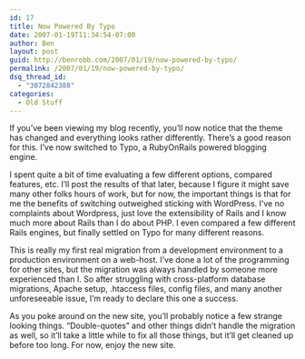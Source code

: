 ```yaml
---
id: 17
title: Now Powered By Typo
date: 2007-01-19T11:34:54-07:00
author: Ben
layout: post
guid: http://benrobb.com/2007/01/19/now-powered-by-typo/
permalink: /2007/01/19/now-powered-by-typo/
dsq_thread_id:
  - "3072842388"
categories:
  - Old Stuff
---
```

If you’ve been viewing my blog recently, you’ll now notice that the theme has changed and everything looks rather differently. There’s a good reason for this. I’ve now switched to Typo, a RubyOnRails powered blogging engine.

I spent quite a bit of time evaluating a few different options, compared features, etc. I’ll post the results of that later, because I figure it might save many other folks hours of work, but for now, the important things is that for me the benefits of switching outweighed sticking with WordPress. I’ve no complaints about Wordpress, just love the extensibility of Rails and I know much more about Rails than I do about PHP. I even compared a few different Rails engines, but finally settled on Typo for many different reasons.

This is really my first real migration from a development environment to a production environment on a web-host. I’ve done a lot of the programming for other sites, but the migration was always handled by someone more experienced than I. So after struggling with cross-platform database migrations, Apache setup, .htaccess files, config files, and many another unforeseeable issue, I’m ready to declare this one a success.

As you poke around on the new site, you’ll probably notice a few strange looking things. “Double-quotes” and other things didn’t handle the migration as well, so it’ll take a little while to fix all those things, but it’ll get cleaned up before too long. For now, enjoy the new site.